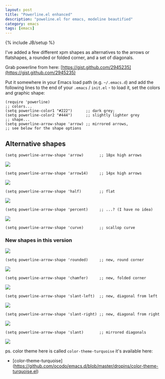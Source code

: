 ```yaml
---
layout: post
title: "Powerline.el enhanced"
description: "poweline.el for emacs, modeline beautified"
category: emacs
tags: [emacs]
---
```

{% include JB/setup %}

I've added a few different xpm shapes as alternatives to the arrows or
flatshapes, a rounded or folded corner, and a set of diagonals. 

Grab powerline from here: [https://gist.github.com/2945235](https://gist.github.com/2945235)

Put it somewhere in your Emacs load path (e.g. `~/.emacs.d`) and add
the following lines to the end of your `.emacs` / `init.el` - to load
it, set the colors and graphic shape:

    (require 'powerline)
    ;; colors...
    (setq powerline-color1 "#222")      ;; dark grey; 
    (setq powerline-color2 "#444")      ;; slightly lighter grey
    ;; shape...
    (setq powerline-arrow-shape 'arrow) ;; mirrored arrows, 
    ;; see below for the shape options
    
## Alternative shapes

    (setq powerline-arrow-shape 'arrow)       ;; 18px high arrows  

![](http://ocodo.info/powerline/arrow.png)

    (setq powerline-arrow-shape 'arrow14)     ;; 14px high arrows

![](http://ocodo.info/powerline/arrow14.png)

    (setq powerline-arrow-shape 'half)        ;; flat

![](http://ocodo.info/powerline/half.png)

    (setq powerline-arrow-shape 'percent)     ;; ...? (I have no idea)

![](http://ocodo.info/powerline/percent.png)

    (setq powerline-arrow-shape 'curve)       ;; scallop curve

### New shapes in this version

![](http://ocodo.info/powerline/curve.png)

    (setq powerline-arrow-shape 'rounded)     ;; new, round corner

![](http://ocodo.info/powerline/rounded.png)

    (setq powerline-arrow-shape 'chamfer)     ;; new, folded corner

![](http://ocodo.info/powerline/chamfer.png)

    (setq powerline-arrow-shape 'slant-left)  ;; new, diagonal from left

![](http://ocodo.info/powerline/slant-left.png)

    (setq powerline-arrow-shape 'slant-right) ;; new, diagonal from right

![](http://ocodo.info/powerline/slant-right.png)

    (setq powerline-arrow-shape 'slant)       ;; mirrored diagonals

![](http://ocodo.info/powerline/slant.png)

ps. color theme here is called `color-theme-turquoise` it's available
here:

* [color-theme-turquoise] (https://github.com/ocodo/emacs.d/blob/master/dropins/color-theme-turquoise.el)
